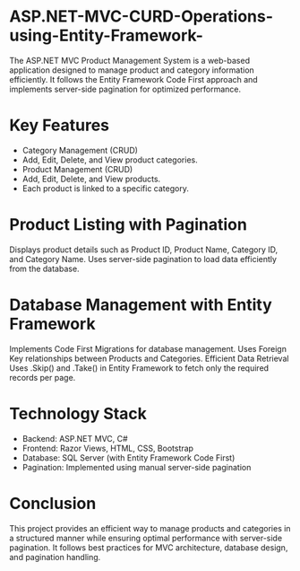 # ASP.NET-MVC-CURD-Operations-using-Entity-Framework-
The ASP.NET MVC Product Management System is a web-based application designed to manage product and category information efficiently. It follows the Entity Framework Code First approach and implements server-side pagination for optimized performance.
# Key Features
- Category Management (CRUD)
- Add, Edit, Delete, and View product categories.
- Product Management (CRUD)
- Add, Edit, Delete, and View products.
- Each product is linked to a specific category.
  
# Product Listing with Pagination
Displays product details such as Product ID, Product Name, Category ID, and Category Name.
Uses server-side pagination to load data efficiently from the database.

# Database Management with Entity Framework
Implements Code First Migrations for database management.
Uses Foreign Key relationships between Products and Categories.
Efficient Data Retrieval
Uses .Skip() and .Take() in Entity Framework to fetch only the required records per page.

# Technology Stack
- Backend: ASP.NET MVC, C#
- Frontend: Razor Views, HTML, CSS, Bootstrap
- Database: SQL Server (with Entity Framework Code First)
- Pagination: Implemented using manual server-side pagination
  
# Conclusion
This project provides an efficient way to manage products and categories in a structured manner while ensuring optimal performance with server-side pagination. It follows best practices for MVC architecture, database design, and pagination handling.
